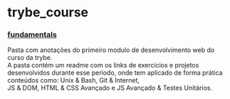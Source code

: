 # trybe_course

### [fundamentals](https://github.com/CalebeLAR/trybe_course/tree/main/fundamentals)  
Pasta com anotações do primeiro modulo de desenvolvimento web do curso da trybe.  
A pasta contém um readme com os links de exercícios e projetos desenvolvidos durante esse   período, onde tem aplicado de forma prática conteúdos como: Unix & Bash, Git & Internet,  
JS & DOM, HTML & CSS Avançado e JS Avançado & Testes Unitários.  


